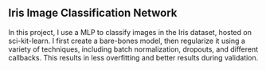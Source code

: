 ## Iris Image Classification Network
In this project, I use a MLP to classify images in the Iris dataset, hosted on sci-kit-learn. I first create a bare-bones model, then regularize it using a variety of techniques, including batch normalization, dropouts, and different callbacks. This results in less overfitting and better results during validation.
